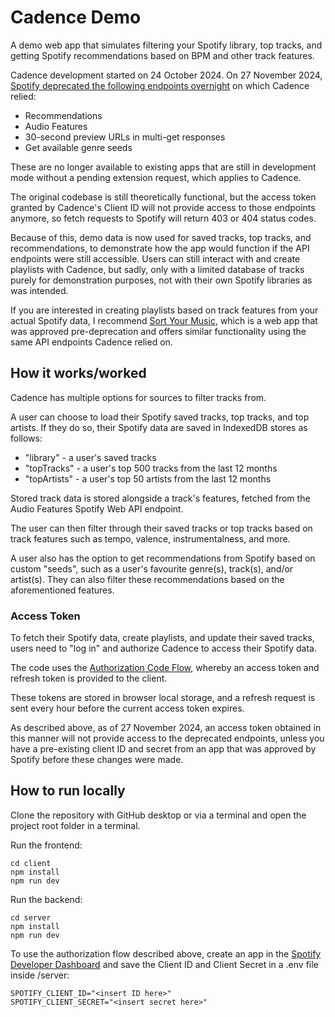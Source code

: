# Cadence Demo

A demo web app that simulates filtering your Spotify library, top tracks, and getting Spotify recommendations based on BPM and other track features. 

Cadence development started on 24 October 2024. On 27 November 2024, [Spotify deprecated the following endpoints overnight](https://developer.spotify.com/blog/2024-11-27-changes-to-the-web-api) on which Cadence relied:

- Recommendations
- Audio Features
- 30-second preview URLs in multi-get responses
- Get available genre seeds

These are no longer available to existing apps that are still in development mode without a pending extension request, which applies to Cadence.

The original codebase is still theoretically functional, but the access token granted by Cadence's Client ID will not provide access to those endpoints anymore, so fetch requests to Spotify will return 403 or 404 status codes. 

Because of this, demo data is now used for saved tracks, top tracks, and recommendations, to demonstrate how the app would function if the API endpoints were still accessible. Users can still interact with and create playlists with Cadence, but sadly, only with a limited database of tracks purely for demonstration purposes, not with their own Spotify libraries as was intended.

If you are interested in creating playlists based on track features from your actual Spotify data, I recommend [Sort Your Music](http://sortyourmusic.playlistmachinery.com/), which is a web app that was approved pre-deprecation and offers similar functionality using the same API endpoints Cadence relied on.

## How it works/worked

Cadence has multiple options for sources to filter tracks from.

A user can choose to load their Spotify saved tracks, top tracks, and top artists. If they do so, their Spotify data are saved in IndexedDB stores as follows:

- "library" - a user's saved tracks
- "topTracks" - a user's top 500 tracks from the last 12 months
- "topArtists" - a user's top 50 artists from the last 12 months

Stored track data is stored alongside a track's features, fetched from the Audio Features Spotify Web API endpoint.

The user can then filter through their saved tracks or top tracks based on track features such as tempo, valence, instrumentalness, and more.

A user also has the option to get recommendations from Spotify based on custom "seeds", such as a user's favourite genre(s), track(s), and/or artist(s). They can also filter these recommendations based on the aforementioned features.

### Access Token

To fetch their Spotify data, create playlists, and update their saved tracks, users need to "log in" and authorize Cadence to access their Spotify data.

The code uses the [Authorization Code Flow](https://developer.spotify.com/documentation/web-api/tutorials/code-flow), whereby an access token and refresh token is provided to the client.

These tokens are stored in browser local storage, and a refresh request is sent every hour before the current access token expires.

As described above, as of 27 November 2024, an access token obtained in this manner will not provide access to the deprecated endpoints, unless you have a pre-existing client ID and secret from an app that was approved by Spotify before these changes were made.

## How to run locally

Clone the repository with GitHub desktop or via a terminal and open the project root folder in a terminal.

Run the frontend:

```
cd client
npm install
npm run dev
```

Run the backend:

```
cd server
npm install
npm run dev
```

To use the authorization flow described above, create an app in the [Spotify Developer Dashboard](https://developer.spotify.com/dashboard) and save the Client ID and Client Secret in a .env file inside /server:

```
SPOTIFY_CLIENT_ID="<insert ID here>"
SPOTIFY_CLIENT_SECRET="<insert secret here>"
```
